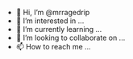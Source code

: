 - 👋 Hi, I’m @mrragedrip
- 👀 I’m interested in ...
- 🌱 I’m currently learning ...
- 💞️ I’m looking to collaborate on ...
- 📫 How to reach me ...

<!---
mrragedrip/mrragedrip is a ✨ special ✨ repository because its `README.md` (this file) appears on your GitHub profile.
You can click the Preview link to take a look at your changes.
--->
